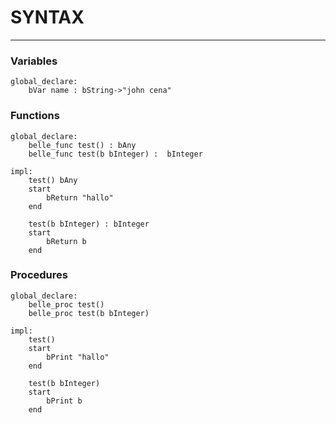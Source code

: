 # SYNTAX
---
### Variables
```
global_declare:
    bVar name : bString->"john cena"
```

### Functions
```
global_declare:
    belle_func test() : bAny
    belle_func test(b bInteger) :  bInteger

impl:
    test() bAny
    start
        bReturn "hallo"
    end

    test(b bInteger) : bInteger
    start
        bReturn b
    end

```


### Procedures
```
global_declare:
    belle_proc test()
    belle_proc test(b bInteger)

impl:
    test()
    start
        bPrint "hallo"
    end

    test(b bInteger)
    start
        bPrint b
    end
```


